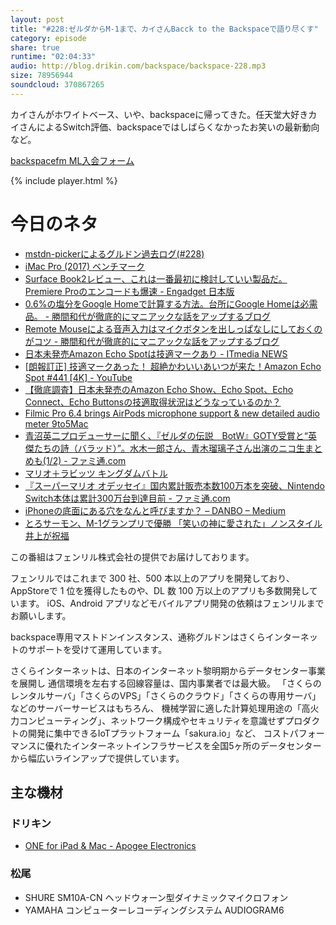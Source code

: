 ```yaml
---
layout: post
title: "#228:ゼルダからM-1まで、カイさんBacck to the Backspaceで語り尽くす"
category: episode
share: true
runtime: "02:04:33"
audio: http://blog.drikin.com/backspace/backspace-228.mp3
size: 78956944
soundcloud: 370867265
---
```


カイさんがホワイトベース、いや、backspaceに帰ってきた。任天堂大好きカイさんによるSwitch評価、backspaceではしばらくなかったお笑いの最新動向など。

[backspacefm ML入会フォーム](http://backspace.us11.list-manage.com/subscribe?u=09c933bd3997c1d16dbed156a&id=84b6529b91)

{% include player.html %}

# 今日のネタ
* [mstdn-pickerによるグルドン過去ログ(#228)](https://rbtnn.github.io/mstdn-picker/?instance=mstdn.guru&since_id=99221630575896190&max_id=99222113375910692)
* [iMac Pro (2017) ベンチマーク](http://www.macotakara.jp/blog/macintosh/entry-34012.html)
* [Surface Book2レビュー、これは一番最初に検討していい製品だ。 Premiere Proのエンコードも爆速 - Engadget 日本版](http://japanese.engadget.com/2017/12/22/surface-book2-premiere-pro/)
* [0.6%の塩分をGoogle Homeで計算する方法。台所にGoogle Homeは必需品。 - 勝間和代が徹底的にマニアックな話をアップするブログ](http://katsumakazuyo.hatenablog.com/entry/2017/12/21/233829)
* [Remote Mouseによる音声入力はマイクボタンを出しっぱなしにしておくのがコツ - 勝間和代が徹底的にマニアックな話をアップするブログ](http://katsumakazuyo.hatenablog.com/entry/2017/12/15/201918)
* [日本未発売Amazon Echo Spotは技適マークあり - ITmedia NEWS](http://www.itmedia.co.jp/news/articles/1712/22/news068.html)
* [[朗報訂正] 技適マークあった！ 超絶かわいいあいつが来た！Amazon Echo Spot #441 [4K] - YouTube](https://www.youtube.com/watch?v=77fiqvssXMM)
* [【徹底調査】日本未発売のAmazon Echo Show、Echo Spot、Echo Connect、Echo Buttonsの技適取得状況はどうなっているのか？](https://robotstart.info/2017/12/22/amazon-echo-family-giteki-mark.html)
* [Filmic Pro 6.4 brings AirPods microphone support &amp; new detailed audio meter 9to5Mac](https://9to5mac.com/2017/12/22/filmic-pro-6-4-airpods-audio-meter/)
* [青沼英二プロデューサーに聞く、『ゼルダの伝説　BotW』GOTY受賞と“英傑たちの詩（バラッド）”。水木一郎さん、青木瑠璃子さん出演のニコ生まとめも(1/2) - ファミ通.com](https://www.famitsu.com/news/201712/20148517.html)
* [マリオ＋ラビッツ キングダムバトル](https://www.nintendo.co.jp/switch/ac2ga/pc/index.html?nt_redirect_referrer=https%3A%2F%2Fwww.google.co.jp%2F&rd)
* [『スーパーマリオ オデッセイ』国内累計販売本数100万本を突破、Nintendo Switch本体は累計300万台到達目前 - ファミ通.com](https://www.famitsu.com/news/201712/20148563.html)
* [iPhoneの底面にある穴をなんと呼びますか？ – DANBO – Medium](https://medium.com/@iDANBO/iphone%E3%81%AE%E5%BA%95%E9%9D%A2%E3%81%AB%E3%81%82%E3%82%8B%E7%A9%B4%E3%82%92%E3%81%AA%E3%82%93%E3%81%A8%E5%91%BC%E3%81%B3%E3%81%BE%E3%81%99%E3%81%8B-ce33a8fb3d24)
* [とろサーモン、M-1グランプリで優勝 「笑いの神に愛された」ノンスタイル井上が祝福](http://www.huffingtonpost.jp/2017/12/03/m-1_a_23295842/)

この番組はフェンリル株式会社の提供でお届けしております。

フェンリルではこれまで 300 社、500 本以上のアプリを開発しており、AppStoreで 1 位を獲得したものや、DL 数 100 万以上のアプリも多数開発しています。
iOS、Android アプリなどモバイルアプリ開発の依頼はフェンリルまでお願いします。

backspace専用マストドンインスタンス、通称グルドンはさくらインターネットのサポートを受けて運用しています。

さくらインターネットは、日本のインターネット黎明期からデータセンター事業を展開し
通信環境を左右する回線容量は、国内事業者では最大級。
「さくらのレンタルサーバ」「さくらのVPS」「さくらのクラウド」「さくらの専用サーバ」などのサーバーサービスはもちろん、
機械学習に適した計算処理用途の「高火力コンピューティング」、ネットワーク構成やセキュリティを意識せずプロダクトの開発に集中できるIoTプラットフォーム「sakura.io」など、
コストパフォーマンスに優れたインターネットインフラサービスを全国5ヶ所のデータセンターから幅広いラインアップで提供しています。

## 主な機材

### ドリキン

* [ONE for iPad & Mac - Apogee Electronics](https://www.google.co.jp/url?sa=t&rct=j&q=&esrc=s&source=web&cd=1&cad=rja&uact=8&ved=0ahUKEwj708munqLYAhWBipQKHYmjB2IQFghAMAA&url=http%3A%2F%2Fwww.apogeedigital.jp%2Fproduct%2Fone&usg=AOvVaw3wO6_0pcU8dbW5nZbgjqfX)
### 松尾

* SHURE  SM10A-CN ヘッドウォーン型ダイナミックマイクロフォン
* YAMAHA コンピューターレコーディングシステム AUDIOGRAM6
